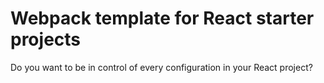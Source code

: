 # Webpack template for React starter projects
Do you want to be in control of every configuration in your React project?

